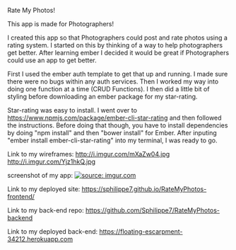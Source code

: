Rate My Photos!

This app is made for Photographers!

  I created this app so that Photographers could post and rate photos using a rating system.
I started on this by thinking of a way to help photographers get better. After learning ember I decided it would be
great if Photographers could use an app to get better.

  First I used the ember auth template to get that up and running. I made sure there were no bugs within
any auth services. Then I worked my way into doing one function at a time (CRUD Functions). I then did a little bit
of styling before downloading an ember package for my star-rating.

 Star-rating was easy to install. I went over to https://www.npmjs.com/package/ember-cli-star-rating
and then followed the instructions. Before doing that though, you have to install dependencies by doing "npm install" and then "bower install" for Ember. After inputing "ember install ember-cli-star-rating" into my terminal,
I was ready to go.

Link to my wireframes:
http://i.imgur.com/mXaZw04.jpg
http://i.imgur.com/Yjz1hkQ.jpg

screenshot of my app:
<a href="http://imgur.com/sXBThYl"><img src="http://i.imgur.com/sXBThYl.png" title="source: imgur.com" /></a>

Link to my deployed site:
https://sphilippe7.github.io/RateMyPhotos-frontend/

Link to my back-end repo:
https://github.com/Sphilippe7/RateMyPhotos-backend

Link to my deployed back-end:
https://floating-escarpment-34212.herokuapp.com
